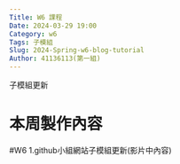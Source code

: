 ```yaml
---
Title: W6 課程
Date: 2024-03-29 19:00
Category: w6
Tags: 子模組
Slug: 2024-Spring-w6-blog-tutorial
Author: 41136113(第一組)
---
```


子模組更新

<!-- PELICAN_END_SUMMARY -->

# 本周製作內容
#W6
1.github小組網站子模組更新(影片中內容)





